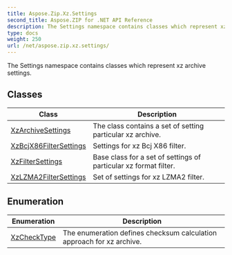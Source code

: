 ```yaml
---
title: Aspose.Zip.Xz.Settings
second_title: Aspose.ZIP for .NET API Reference
description: The Settings namespace contains classes which represent xz archive settings
type: docs
weight: 250
url: /net/aspose.zip.xz.settings/
---
```

The Settings namespace contains classes which represent xz archive settings.

## Classes

| Class | Description |
| --- | --- |
| [XzArchiveSettings](./xzarchivesettings/) | The class contains a set of setting particular xz archive. |
| [XzBcjX86FilterSettings](./xzbcjx86filtersettings/) | Settings for xz Bcj X86 filter. |
| [XzFilterSettings](./xzfiltersettings/) | Base class for a set of settings of particular xz format filter. |
| [XzLZMA2FilterSettings](./xzlzma2filtersettings/) | Set of settings for xz LZMA2 filter. |
## Enumeration

| Enumeration | Description |
| --- | --- |
| [XzCheckType](./xzchecktype/) | The enumeration defines checksum calculation approach for xz archive. |


